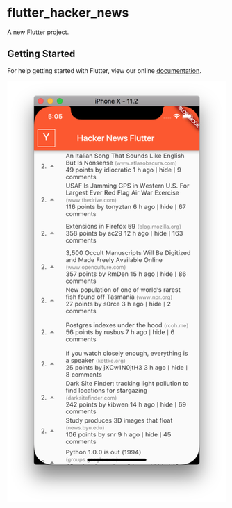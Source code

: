 # flutter_hacker_news

A new Flutter project.

## Getting Started

For help getting started with Flutter, view our online
[documentation](http://flutter.io/).

![screenshot](https://raw.githubusercontent.com/adwd/flutter_hacker_news/master/screenshot.png)